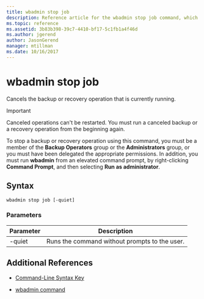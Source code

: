 ```yaml
---
title: wbadmin stop job
description: Reference article for the wbadmin stop job command, which cancels the backup or recovery operation that is currently running.
ms.topic: reference
ms.assetid: 3b83b398-39c7-4410-bf17-5c1fb1a4f46d
ms.author: jgerend
author: JasonGerend
manager: mtillman
ms.date: 10/16/2017
---
```


# wbadmin stop job

Cancels the backup or recovery operation that is currently running.

> [!IMPORTANT]
> Canceled operations can't be restarted. You must run a canceled backup or a recovery operation from the beginning again.

To stop a backup or recovery operation using this command, you must be a member of the **Backup Operators** group or the **Administrators** group, or you must have been delegated the appropriate permissions. In addition, you must run **wbadmin** from an elevated command prompt, by right-clicking **Command Prompt**, and then selecting **Run as administrator**.

## Syntax

```
wbadmin stop job [-quiet]
```

### Parameters

| Parameter | Description |
|--|--|
| -quiet | Runs the command without prompts to the user. |

## Additional References

- [Command-Line Syntax Key](command-line-syntax-key.md)

- [wbadmin command](wbadmin.md)
